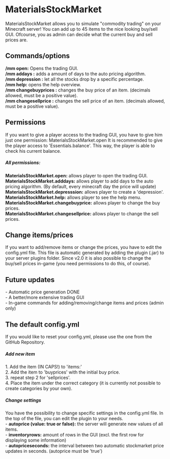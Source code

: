 <h1>MaterialsStockMarket</h1>

MaterialsStockMarket allows you to simulate "commodity trading" on your Minecraft server! You can add up to 45 items to the nice looking buy/sell GUI. Ofcourse, you as admin can decide what the current buy and sell prices are.

<h2>Commands/options</h2>
<b>/mm open:</b> Opens the trading GUI.</br>
<b>/mm addays <amount>:</b>  adds a amount of days to the auto pricing algorithm.</br>
<b>/mm depression <percentage>:</b>  let all the stocks drop by a specific percentage.</br>
<b>/mm help:</b>  opens the help overview.</br>
<b>/mm changebuyprices <ITEM> <amount>:</b>  changes the buy price of an item. (decimals allowed, must be a positive value).</br>
<b>/mm changesellprice <ITEM> <amount>:</b>  changes the sell price of an item. (decimals allowed, must be a positive value).</br>

<h2>Permissions</h2>
If you want to give a player access to the trading GUI, you have to give him just one permission: 
MaterialsStockMarket.open
It is recommended to give the player access to 'Essentials.balance'. This way, the player is able to check his current balance.

  <h5>All permissions:</h5>
  <b>MaterialsStockMarket.open:</b> allows player to open the trading GUI.</br>
<b>MaterialsStockMarket.adddays:</b> allows player to add days to the auto pricing algorithm. (By default, every minecraft day the price will update)</br>
<b>MaterialsStockMarket.depresssion:</b> allows player to create a 'depression'.</br>
<b>MaterialsStockMarket.help:</b> allows player to see the help menu.</br>
<b>MaterialsStockMarket.changebuyprice:</b> allows player to change the buy prices.</br>
<b>MaterialsStockMarket.changesellprice:</b> allows player to change the sell prices.</br>

<h2>Change items/prices</h2>
If you want to add/remove items or change the prices, you have to edit the config.yml file. This file is automatic generated by adding the plugin (.jar) to your server plugins folder. Since v2.0 it is also possible to change the buy/sell prices in-game (you need permissions to do this, of course).

<h2>Future updates</h2>
- Automatic price generation DONE</br>
- A better/more extensive trading GUI</br>
- In-game commands for adding/removing/change items and prices (admin only)</br>

<h2>The default config.yml</h2>
If you would like to reset your config.yml, please use the one from the GitHub Repository.

  <h5>Add new item</h5>
  1. Add the item (IN CAPS!) to 'items:'</br>
  2. Add the item to 'buyprices' with the initial buy price.</br>
  3. repeat step 2 for 'sellprices'.</br>
  4. Place the item under the correct category (it is currently not possible to create categories by your own).</br>

  <h5>Change settings</h5>
  You have the possibility to change specific settings in the config.yml file. In the top of the file, you can edit the plugin to your needs. </br>
  - <b>autoprice (value: true or false):</b> the server will generate new values of all items.</br>
  - <b>inventoryrows:</b> amount of rows in the GUI (excl. the first row for displaying some information)</br>
  - <b>autopriceseconds:</b> the interval between two automatic stockmarket price updates in seconds. (autoprice must be 'true')
